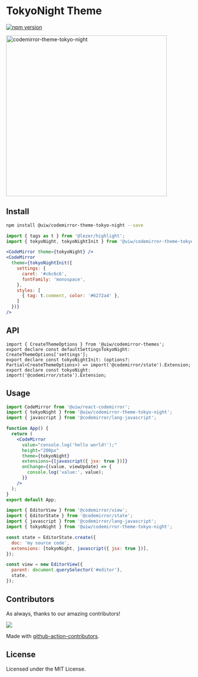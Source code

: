 <!--rehype:ignore:start-->

# TokyoNight Theme

<!--rehype:ignore:end-->

[![npm version](https://img.shields.io/npm/v/@uiw/codemirror-theme-tokyo-night.svg)](https://www.npmjs.com/package/@uiw/codemirror-theme-tokyo-night)

<a href="https://uiwjs.github.io/react-codemirror/#/theme/data/tokyo-night">
  <img width="436" alt="codemirror-theme-tokyo-night" src="https://user-images.githubusercontent.com/1680273/206094521-c3a51de1-8cb7-4f01-a9bd-6cfd04a3aa0d.png">
</a>

## Install

```bash
npm install @uiw/codemirror-theme-tokyo-night --save
```

```jsx
import { tags as t } from '@lezer/highlight';
import { tokyoNight, tokyoNightInit } from '@uiw/codemirror-theme-tokyo-night';

<CodeMirror theme={tokyoNight} />
<CodeMirror
  theme={tokyoNightInit({
    settings: {
      caret: '#c6c6c6',
      fontFamily: 'monospace',
    },
    styles: [
      { tag: t.comment, color: '#6272a4' },
    ]
  })}
/>
```

## API

```tsx
import { CreateThemeOptions } from '@uiw/codemirror-themes';
export declare const defaultSettingsTokyoNight: CreateThemeOptions['settings'];
export declare const tokyoNightInit: (options?: Partial<CreateThemeOptions>) => import('@codemirror/state').Extension;
export declare const tokyoNight: import('@codemirror/state').Extension;
```

## Usage

```jsx
import CodeMirror from '@uiw/react-codemirror';
import { tokyoNight } from '@uiw/codemirror-theme-tokyo-night';
import { javascript } from '@codemirror/lang-javascript';

function App() {
  return (
    <CodeMirror
      value="console.log('hello world!');"
      height="200px"
      theme={tokyoNight}
      extensions={[javascript({ jsx: true })]}
      onChange={(value, viewUpdate) => {
        console.log('value:', value);
      }}
    />
  );
}
export default App;
```

```js
import { EditorView } from '@codemirror/view';
import { EditorState } from '@codemirror/state';
import { javascript } from '@codemirror/lang-javascript';
import { tokyoNight } from '@uiw/codemirror-theme-tokyo-night';

const state = EditorState.create({
  doc: 'my source code',
  extensions: [tokyoNight, javascript({ jsx: true })],
});

const view = new EditorView({
  parent: document.querySelector('#editor'),
  state,
});
```

## Contributors

As always, thanks to our amazing contributors!

<a href="https://github.com/uiwjs/react-codemirror/graphs/contributors">
  <img src="https://uiwjs.github.io/react-codemirror/CONTRIBUTORS.svg" />
</a>

Made with [github-action-contributors](https://github.com/jaywcjlove/github-action-contributors).

## License

Licensed under the MIT License.
